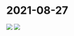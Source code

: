 # 2021-08-27

<page-tags text="发布于：2021-08-27"></page-tags>


<image-container>
  <img preview="0" src="http://wangleant.com/turtle-source/IMG_20210827_083235.jpg"/>
</image-container>
<image-container>
  <img preview="0" src="http://wangleant.com/turtle-source/IMG_20210827_083626.jpg"/>
</image-container>